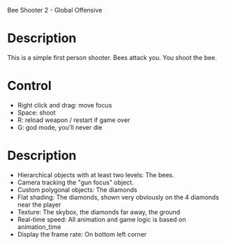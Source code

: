 Bee Shooter 2 - Global Offensive

Description
===========
This is a simple first person shooter. Bees attack you. You shoot the bee.

Control
===========
* Right click and drag: move focus
* Space: shoot
* R: reload weapon / restart if game over
* G: god mode, you'll never die

Description
===========
* Hierarchical objects with at least two levels: The bees. 
* Camera tracking the "gun focus" object.
* Custom polygonal objects: The diamonds
* Flat shading: The diamonds, shown very obviously on the 4 diamonds near the player
* Texture: The skybox, the diamonds far away, the ground
* Real-time speed: All animation and game logic is based on animation_time
* Display the frame rate: On bottom left corner
